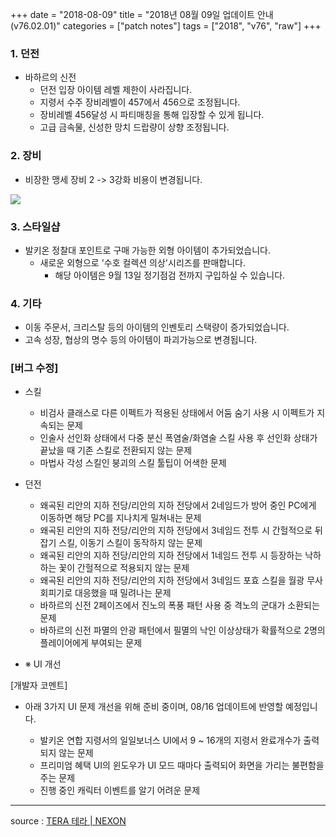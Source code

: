 +++
date = "2018-08-09"
title = "2018년 08월 09일 업데이트 안내 (v76.02.01)"
categories = ["patch notes"]
tags = ["2018", "v76", "raw"]
+++

### 1. 던전
- 바하르의 신전
  - 던전 입장 아이템 레벨 제한이 사라집니다.
  - 지령서 수주 장비레벨이 457에서 456으로 조정됩니다.
  - 장비레벨 456달성 시 파티매칭을 통해 입장할 수 있게 됩니다. 
  - 고급 금속물, 신성한 망치 드랍량이 상향 조정됩니다.

### 2. 장비
- 비장한 맹세 장비 2 -> 3강화 비용이 변경됩니다.

![](https://seraphinush-gaming.github.io/mysterium/images/patch-notes/2018-08-09-1.png)

### 3. 스타일샵
- 발키온 정찰대 포인트로 구매 가능한 외형 아이템이 추가되었습니다.
  - 새로운 외형으로 '수호 컬렉션 의상'시리즈를 판매합니다.
    - 해당 아이템은 9월 13일 정기점검 전까지 구입하실 수 있습니다.

### 4. 기타
- 이동 주문서, 크리스탈 등의 아이템의 인벤토리 스택량이 증가되었습니다.
- 고속 성장, 협상의 명수 등의 아이템이 파괴가능으로 변경됩니다.

### [버그 수정]
- 스킬
  - 비검사 클래스로 다른 이펙트가 적용된 상태에서 어둠 숨기 사용 시 이펙트가 지속되는 문제
  - 인술사 선인화 상태에서 다중 분신 폭염술/화염술 스킬 사용 후 선인화 상태가 끝났을 때 기존 스킬로 전환되지 않는 문제
  - 마법사 각성 스킬인 붕괴의 스킬 툴팁이 어색한 문제
- 던전
  - 왜곡된 리안의 지하 전당/리안의 지하 전당에서 2네임드가 방어 중인 PC에게 이동하면 해당 PC를 지나치게 밀쳐내는 문제
  - 왜곡된 리안의 지하 전당/리안의 지하 전당에서 3네임드 전투 시 간헐적으로 뒤잡기 스킬, 이동기 스킬이 동작하지 않는 문제
  - 왜곡된 리안의 지하 전당/리안의 지하 전당에서 1네임드 전투 시 등장하는 낙하하는 꽃이 간헐적으로 적용되지 않는 문제
  - 왜곡된 리안의 지하 전당/리안의 지하 전당에서 3네임드 포효 스킬을 월광 무사 회피기로 대응했을 때 밀려나는 문제
  - 바하르의 신전 2페이즈에서 진노의 폭풍 패턴 사용 중 격노의 군대가 소환되는 문제
  - 바하르의 신전 파멸의 안광 패턴에서 필멸의 낙인 이상상태가 확률적으로 2명의 플레이어에게 부여되는 문제

- ※ UI 개선

[개발자 코멘트]
- 아래 3가지 UI 문제 개선을 위해 준비 중이며, 08/16 업데이트에 반영할 예정입니다.

  - 발키온 연합 지령서의 일일보너스 UI에서 9 ~ 16개의 지령서 완료개수가 출력되지 않는 문제
  - 프리미엄 혜택 UI의 윈도우가 UI 모드 때마다 출력되어 화면을 가리는 불편함을 주는 문제
  - 진행 중인 캐릭터 이벤트를 알기 어려운 문제

----

source : [TERA 테라 | NEXON](http://tera.nexon.com/news/update/view.aspx?n4articlesn=351)
